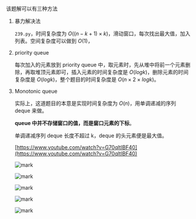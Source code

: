 该题解可以有三种方法

1. 暴力解决法

   `239.py`，时间复杂度为 $O((n-k+1)\times k)$，滑动窗口，每次找出最大值，加入列表。空间复杂度可以做到  $O(1)$，

2. priority queue

   每次加入的元素放到 priority queue 中，取元素时，先从堆中将前一个元素删除，再取堆顶元素即可，插入元素的时间复杂度是 $O(logk)$，删除元素的时间复杂度是 $O(logk)$，整个题目的时间复杂度是 $O(n\times 2\times logk)$。

3. Monotonic queue

   实际上，这道题目的本意是实现时间复杂度为 $O(n)​$，用单调递减的序列 deque 来做。

   **queue 中并不存储窗口的值，而是窗口元素的下标**。

   单调递减序列 deque 长度不超过 k，deque 的头元素便是最大值。

   [https://www.youtube.com/watch?v=G70qltIBF40](https://www.youtube.com/watch?v=G70qltIBF40)

   ![mark](http://qnpic.sijihaiyang.top/blog/20190218/nmNYhFIGUgPz.png?imageslim)

   ![mark](http://qnpic.sijihaiyang.top/blog/20190218/XfpapBbcOoy4.png?imageslim)

   ![mark](http://qnpic.sijihaiyang.top/blog/20190218/EplIayzlF2as.png?imageslim)

   ![mark](http://qnpic.sijihaiyang.top/blog/20190218/dgfzd9NWwQjQ.png?imageslim)

   ![mark](http://qnpic.sijihaiyang.top/blog/20190218/XKCwszdB1fSo.png?imageslim)

   

